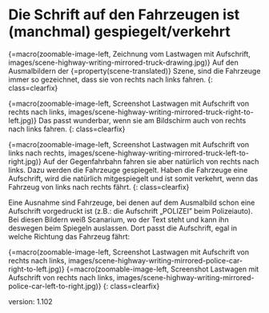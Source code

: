 # Die Schrift auf den Fahrzeugen ist (manchmal) gespiegelt/verkehrt

{=macro(zoomable-image-left, Zeichnung vom Lastwagen mit Aufschrift, images/scene-highway-writing-mirrored-truck-drawing.jpg)}
Auf den Ausmalbildern der {=property(scene-translated)} Szene, sind die Fahrzeuge immer so gezeichnet, dass sie von rechts nach links fahren.
{: class=clearfix}

{=macro(zoomable-image-left, Screenshot Lastwagen mit Aufschrift von rechts nach links, images/scene-highway-writing-mirrored-truck-right-to-left.jpg)}
Das passt wunderbar, wenn sie am Bildschirm auch von rechts nach links fahren.
{: class=clearfix}

{=macro(zoomable-image-left, Screenshot Lastwagen mit Aufschrift von links nach rechts, images/scene-highway-writing-mirrored-truck-left-to-right.jpg)}
Auf der Gegenfahrbahn fahren sie aber natürlich von rechts nach links.
Dazu werden die Fahrzeuge gespiegelt.
Haben die Fahrzeuge eine Aufschrift, wird die natürlich mitgespiegelt und ist somit verkehrt, wenn das Fahrzeug von links nach rechts fährt.
{: class=clearfix}

Eine Ausnahme sind Fahrzeuge, bei denen auf dem Ausmalbild schon eine Aufschrift vorgedruckt ist (z.B.: die Aufschrift „POLIZEI” beim Polizeiauto).
Bei diesen Bildern weiß Scanarium, wo der Text steht und kann ihn deswegen beim Spiegeln auslassen.
Dort passt die Aufschrift, egal in welche Richtung das Fahrzeug fährt:

{=macro(zoomable-image-left, Screenshot Lastwagen mit Aufschrift von rechts nach links, images/scene-highway-writing-mirrored-police-car-right-to-left.jpg)}
{=macro(zoomable-image-left, Screenshot Lastwagen mit Aufschrift von rechts nach links, images/scene-highway-writing-mirrored-police-car-left-to-right.jpg)}
{: class=clearfix}

version: 1.102
